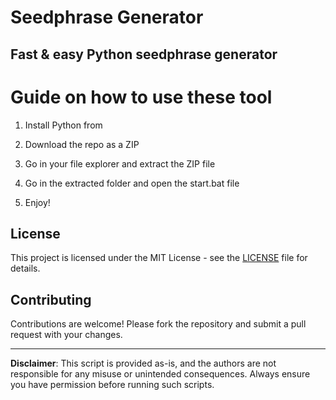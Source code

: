 # Seedphrase Generator      
       
## Fast & easy Python seedphrase generator       
            
# Guide on how to use these tool       
           
1. Install Python from          
   
2. Download the repo as a ZIP       
  
3. Go in your file explorer and extract the ZIP file     
        
4. Go in the extracted folder and open the start.bat file      
      
5. Enjoy!        
         
## License            
     
This project is licensed under the MIT License - see the [LICENSE](LICENSE) file for details.             
   
## Contributing    
       
Contributions are welcome! Please fork the repository and submit a pull request with your changes.          
       
---      
       
**Disclaimer**: This script is provided as-is, and the authors are not responsible for any misuse or unintended consequences. Always ensure you have permission before running such scripts.         